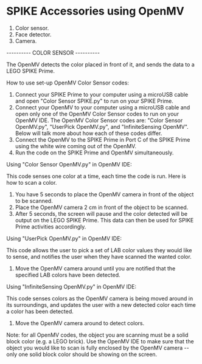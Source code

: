 # SPIKE Accessories using OpenMV

1. Color sensor.
2. Face detector.
3. Camera. 

---------- COLOR SENSOR ----------


The OpenMV detects the color placed in front of it, and sends the data to a LEGO SPIKE Prime.

How to use set-up OpenMV Color Sensor codes:
1. Connect your SPIKE Prime to your computer using a microUSB cable and open "Color Sensor SPIKE.py" to run on your SPIKE Prime.
2. Connect your OpenMV to your computer using a microUSB cable and open only one of the OpenMV Color Sensor codes to run on your OpenMV IDE. The OpenMV Color Sensor codes are: "Color Sensor OpenMV.py", "UserPick OpenMV.py", and "InfiniteSensing OpenMV". Below will talk more about how each of these codes differ. 
3. Connect the OpenMV to the SPIKE Prime in Port C of the SPIKE Prime using the white wire coming out of the OpenMV.
4. Run the code on the SPIKE Prime and OpenMV simultaneously.



Using "Color Sensor OpenMV.py" in OpenMV IDE:

This code senses one color at a time, each time the code is run. Here is how to scan a color.
1. You have 5 seconds to place the OpenMV camera in front of the object to be scanned. 
2. Place the OpenMV camera 2 cm in front of the object to be scanned. 
3. After 5 seconds, the screen will pause and the color detected will be output on the LEGO SPIKE Prime. This data can then be used for SPIKE Prime activities accordingly.


Using "UserPick OpenMV.py" in OpenMV IDE:

This code allows the user to pick a set of LAB color values they would like to sense, and notifies the user when they have scanned the wanted color. 
1. Move the OpenMV camera around until you are notified that the specified LAB colors have been detected.


Using "InfiniteSensing OpenMV.py" in OpenMV IDE:

This code senses colors as the OpenMV camera is being moved around in its surroundings, and updates the user with a new detected color each time a color has been detected. 
1. Move the OpenMV camera around to detect colors.


Note: for all OpenMV codes, the object you are scanning must be a solid block color (e.g. a LEGO brick). Use the OpenMV IDE to make sure that the object you would like to scan is fully enclosed by the OpenMV camera -- only one solid block color should be showing on the screen.




